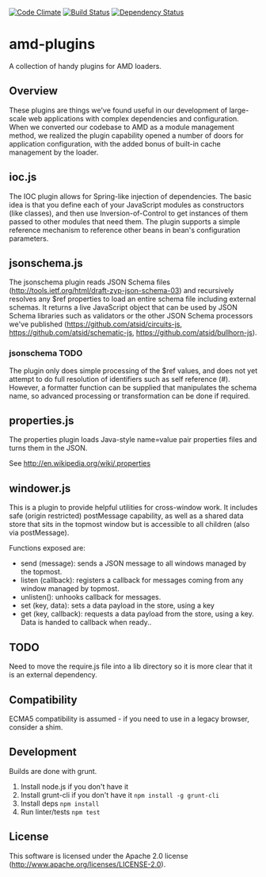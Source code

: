 [![Code Climate](https://codeclimate.com/github/atsid/amd-plugins/badges/gpa.svg)](https://codeclimate.com/github/atsid/amd-plugins)
[![Build Status](https://travis-ci.org/atsid/amd-plugins.svg?branch=master)](https://travis-ci.org/atsid/amd-plugins)
[![Dependency Status](https://david-dm.org/atsid/amd-plugins.svg)](https://david-dm.org/atsid/amd-plugins)

amd-plugins
===========

A collection of handy plugins for AMD loaders.

## Overview
These plugins are things we've found useful in our development of large-scale web applications with complex dependencies and configuration.
When we converted our codebase to AMD as a module management method, we realized the plugin capability opened a number of
doors for application configuration, with the added bonus of built-in cache management by the loader.

## ioc.js
The IOC plugin allows for Spring-like injection of dependencies. The basic idea is that you define each of your JavaScript
modules as constructors (like classes), and then use Inversion-of-Control to get instances of them passed to other modules
that need them. The plugin supports a simple reference mechanism to reference other beans in bean's configuration parameters.

## jsonschema.js
The jsonschema plugin reads JSON Schema files (http://tools.ietf.org/html/draft-zyp-json-schema-03) and recursively resolves
any $ref properties to load an entire schema file including external schemas. It returns a live JavaScript object that can be used
by JSON Schema libraries such as validators or the other JSON Schema processors we've published (https://github.com/atsid/circuits-js,
https://github.com/atsid/schematic-js, https://github.com/atsid/bullhorn-js).

### jsonschema TODO
The plugin only does simple processing of the $ref values, and does not yet attempt to do full resolution of identifiers such
as self reference (#). However, a formatter function can be supplied that manipulates the schema name, so advanced processing
or transformation can be done if required.

## properties.js
The properties plugin loads Java-style name=value pair properties files and turns them in the JSON.

See http://en.wikipedia.org/wiki/.properties

## windower.js
This is a plugin to provide helpful utilities for cross-window work. It includes safe (origin restricted) postMessage
capability, as well as a shared data store that sits in the topmost window but is accessible to all children (also via postMessage).

Functions exposed are:
- send (message): sends a JSON message to all windows managed by the topmost.
- listen (callback): registers a callback for messages coming from any window managed by topmost.
- unlisten(): unhooks callback for messages.
- set (key, data): sets a data payload in the store, using a key
- get (key, callback): requests a data payload from the store, using a key. Data is handed to callback when ready..

## TODO
Need to move the require.js file into a lib directory so it is more clear that it is an external dependency.

## Compatibility
ECMA5 compatibility is assumed - if you need to use in a legacy browser, consider a shim.

## Development

Builds are done with grunt.

1. Install node.js if you don't have it
1. Install grunt-cli if you don't have it `npm install -g grunt-cli`
1. Install deps `npm install`
1. Run linter/tests `npm test`

## License
This software is licensed under the Apache 2.0 license (http://www.apache.org/licenses/LICENSE-2.0).
